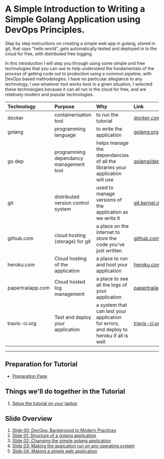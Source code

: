 # A Simple Introduction to Writing a Simple Golang Application using DevOps Principles.

Step by step instructions on creating a simple web app in golang, stored in git, that says "hello world", gets automatically tested and deployed in to the cloud for free, with distributed free logging.

In this introduction I will step you through using some simple and free technologies that you can use to help understand the fundamentals of the process of getting code out to production using a common pipeline, with DevOps based methodologies. I have no particular allegiance to any technology, I use whatever tool works best in a given situation, I selected these technologies because it can all run in the cloud for free, and are relatively modern and popular technologies.


| Technology | Purpose | Why | Link |
|:--|:--|:--|:--|
| docker | containerisation tool | to run the tutorial | [docker.com](https://docker.com/) |
| golang | programming language | to write the application | [golang.org](https://golang.org/) |
| go dep | programming dependancy management tool | helps manage the dependancies of all the libraries your application will use | [golang/dep](https://github.com/golang/dep) | 
| git | distributed version control system | used to manage versions of the application as we write it | [git.kernel.org](https://git.kernel.org/pub/scm/git/git.git/) | 
| github.com | cloud hosting (storage) for git | a place on the internet to store the code you've just written | [github.com](https://www.github.com/) |
| heroku.com | Cloud hosting of the application | a place to run and host your application | [heroku.com](https://heroku.com/) |
| papertrailapp.com | Cloud hosted log management | a place to see all the logs of your application | [papertrailapp.com](https://www.papertrailapp.com/) |
| travis-ci.org | Test and deploy your application | a system that can test your application for errors, and deploy to heroku if all is well | [travis-ci.org](https://www.travis-ci.org/) |

---

## Preparation for Tutorial
- [Preparation Page](https://github.com/smford/simple-web-app-101/tree/master/setup/prep)

## Things we'll do together in the Tutorial
1. [Setup the tutorial on your laptop](https://github.com/smford/simple-web-app-101/tree/master/setup)

## Slide Overview
1. [Slide 00: DevOps: Background to Modern Practices](https://github.com/smford/simple-web-app-101/tree/master/slide-00)
1. [Slide 01: Structure of a golang application](https://github.com/smford/simple-web-app-101/tree/master/slide-01)
1. [Slide 02: Changing the simple golang application](https://github.com/smford/simple-web-app-101/tree/master/slide-02)
1. [Slide 03: Making the appication run on any operating system](https://github.com/smford/simple-web-app-101/tree/master/slide-03)
1. [Slide 04: Making a simple web application](https://github.com/smford/simple-web-app-101/tree/master/slide-04)
